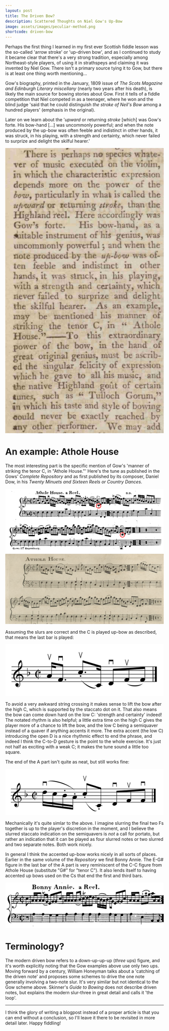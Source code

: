 ```yaml
---
layout: post
title: The Driven Bow?
description: Scattered Thoughts on Niel Gow's Up-Bow
image: assets/images/peculiar-method.png
shortcode: driven-bow
---
```


Perhaps the first thing I learned in my first ever Scottish fiddle lesson was
the so-called 'arrow stroke' or 'up-driven bow', and as I continued to study it
became clear that there's a very strong tradition, especially among
Northeast-style players, of using it in strathspeys and claiming it was
invented by Niel Gow. There isn't a primary source tying it to Gow, but there
is at least one thing worth mentioning…

Gow's biography, printed in the January, 1809 issue of _The Scots Magazine and
Edinburgh Literary miscellany_ (nearly two years after his death), is likely the
main source for bowing stories about Gow. First it tells of a fiddle competition
that Niel competed in as a teenager, where he won and the blind judge 'said that
he could distinguish _the stroke of Neil's Bow_ among a hundred players'
(emphasis in the original).

Later on we learn about the '_upward_ or returning _stroke_ [which] was Gow's
forte. His bow-hand […] was uncommonly powerful; and when the note produced by
the up-bow was often feeble and indistinct in other hands, it was struck, in his
playing, with a strength and certainty, which never failed to surprize and
delight the skilful hearer.'

<span class="imagemain">
  <img src="/assets/images/gow-stroke.png" alt="" />
</span>

# An example: Athole House

The most interesting part is the specific mention of Gow's 'manner of striking
the tenor C, in "Athole House."' Here's the tune as published in the Gows'
_Complete Repository_ and as first published by its composer, Daniel Dow, in
his _Twenty Minuets and Sixteen Reels or Country Dances_.

<span class="imagemain">
  <img src="/assets/images/athole-house.png" alt="" />
</span>

<span class="imagemain">
  <img src="/assets/images/athole-house-dow.png" alt="" />
</span>

Assuming the slurs are correct and the C is played up-bow as described, that
means the last bar is played:

<span class="imagemain">
  <img src="/assets/images/athole-house-bowing-b.svg" alt="" style="background-color: white;" />
</span>

To avoid a very awkward string crossing it makes sense to lift the bow after
the high C, which is supported by the staccato dot on it. That also means the
bow can come down hard on the low C: 'strength and certainty' indeed! The
notated rhythm is also helpful; a little extra time on the high C gives the
player more of a chance to lift the bow, and the low C being a semiquaver
instead of a quaver if anything accents it more. The extra accent (the low C)
introducing the open D is a nice rhythmic effect to end the phrase, and indeed
I think the C-to-D gesture is the point to the whole exercise. It's just not
half as exciting with a weak C; it makes the tune sound a little too square.

The end of the A part isn't quite as neat, but still works fine:

<span class="imagemain">
  <img src="/assets/images/athole-house-bowing-a.svg" alt="" style="background-color: white;" />
</span>

Mechanically it's quite simlar to the above. I imagine slurring the final two
Fs together is up to the player's discretion in the moment, and I believe the
slurred staccato indication on the semiquavers is _not_ a call for portato, but
rather an indication that it can be played as four slurred notes or two slurred
and two separate notes. Both work nicely.

In general I think the accented up-bow works nicely in all sorts of
places. Earlier in the same volume of the _Repository_ we find Bonny Annie. The
E-G# figure in the last bar of the A part is very reminiscent of the C-C figure
from Athole House (substitute "G#" for "tenor C"). It also lends itself to
having accented up bows used on the Cs that end the first and third bars.

<span class="imagemain">
  <img src="/assets/images/bonny-annie.png" alt="" />
</span>

# Terminology?

The modern driven bow refers to a down-up-up-up (_three_ ups) figure, and it's
worth explicitly noting that the Gow examples above use only two ups. Moving
forward by a century, William Honeyman talks about a 'catching of the driven
note' and proposes some schemes to drive the one note generally involving a
two-note slur. It's very similar but not identical to the Gow scheme
above. Skinner's _Guide to Bowing_ does not describe driven notes, but explains
the modern slur-three in great detail and calls it 'the loop'.

-----

I think the glory of writing a blogpost instead of a proper article is that you
can end without a conclusion, so I'll leave it there to be revisited in more
detail later. Happy fiddling!